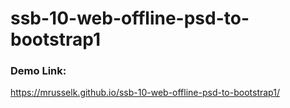# ssb-10-web-offline-psd-to-bootstrap1
<h3>Demo Link:</h3>
<p>
  <a href="https://mrusselk.github.io/ssb-10-web-offline-psd-to-bootstrap1/">https://mrusselk.github.io/ssb-10-web-offline-psd-to-bootstrap1/</a>
</p>
